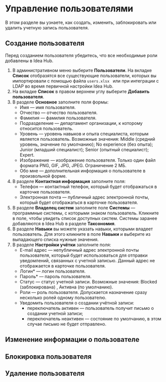 # Управление пользователями

В этом разделе вы узнаете, как создать, изменить, заблокировать или удалить учетную запись пользователя.

## Создание пользователя

Перед созданием пользователя убедитесь, что все необходимые роли добавлены в Idea Hub.

1. В административном меню выберите **Пользователи**. На вкладке **Список** отобразятся все существующие пользователи, которых вы импортировали с помощью файла `users.xlsx ` или при интеграции с LDAP во время первичной настройки Idea Hub.
1. На вкладке **Список** в правом верхнем углу выберите **Добавить пользователя**.
1. В разделе **Основное** заполните поля формы:
   * Имя — имя пользователя.
   * Отчество — отчество пользователя.
   * Фамилия — фамилия пользователя.
   * Подразделение — департамент организации, к которому относится пользователь.
   * Уровень — уровень навыков и опыта специалиста, которым является пользователь. Возможные значения: Middle (средний уровень, значение по умолчанию); No experience (без опыта); Junior (младший специалист); Senior (опытный специалист); Expert.
   * Изображение — изображение пользователя. Только один файл формата PNG, GIF, JPG, JPEG. Ограничение 2 МБ. 
   * Обо мне — дополнительная информация о пользователе в произвольной форме.
1. В разделе **Контактная информация** заполните поля:
   * Телефон — контактный телефон, который будет отображаться в карточке пользователя.
   * Электронная почта — публичный адрес электронной почты, который будет отображаться в карточке пользователя.
1. В разделе **Владелец систем** заполните поле **Системы** — программные системы, с которыми знаком пользователь. Кликните в поле, чтобы увидеть список доступных систем. Системы заранее добавляются в Idea Hub в разделе **Таксономия**.
1. В разделе **Навыки** вы можете указать навыки, которыми владеет пользователь. Для этого кликните в поле **Навыки** и выберите из выпадающего списка нужные значения. 
1. В разделе **Настройки учётки** заполните поля:
   * E-mail адрес — непубличный адрес электронной почты пользователя, который будет использоваться для отправки уведомлений, связанных с учетной записью. Данный адрес не отображается в карточке пользователя.
   * Логин\* — логин пользователя.
   * Пароль\* — пароль пользователя.
   * Статус — статус учетной записи. Возможные значения: Blocked (заблокирована) , Активна (по умолчанию).
   * Роли — роль пользователя. Допускается назначение сразу несколько ролей одному пользователю.
   * Уведомить пользователя о создании учётной записи:
     * переключатель активен — пользователь получит письмо о создании учетной записи;
     * переключатель неактивен — состояние по умолчанию, в этом случае письмо не будет отправлено.
   

## Изменение информации о пользователе 



## Блокировка пользователя



## Удаление пользователя


